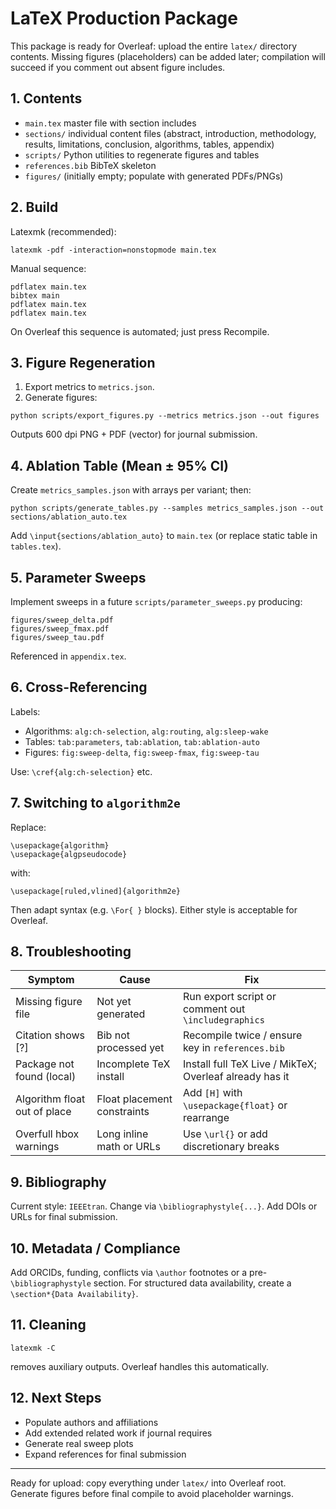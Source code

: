 # LaTeX Production Package

This package is ready for Overleaf: upload the entire `latex/` directory contents. Missing figures (placeholders) can be added later; compilation will succeed if you comment out absent figure includes.

## 1. Contents
- `main.tex` master file with section includes
- `sections/` individual content files (abstract, introduction, methodology, results, limitations, conclusion, algorithms, tables, appendix)
- `scripts/` Python utilities to regenerate figures and tables
- `references.bib` BibTeX skeleton
- `figures/` (initially empty; populate with generated PDFs/PNGs)

## 2. Build
Latexmk (recommended):
```
latexmk -pdf -interaction=nonstopmode main.tex
```
Manual sequence:
```
pdflatex main.tex
bibtex main
pdflatex main.tex
pdflatex main.tex
```
On Overleaf this sequence is automated; just press Recompile.

## 3. Figure Regeneration
1. Export metrics to `metrics.json`.
2. Generate figures:
```
python scripts/export_figures.py --metrics metrics.json --out figures
```
Outputs 600 dpi PNG + PDF (vector) for journal submission.

## 4. Ablation Table (Mean ± 95% CI)
Create `metrics_samples.json` with arrays per variant; then:
```
python scripts/generate_tables.py --samples metrics_samples.json --out sections/ablation_auto.tex
```
Add `\input{sections/ablation_auto}` to `main.tex` (or replace static table in `tables.tex`).

## 5. Parameter Sweeps
Implement sweeps in a future `scripts/parameter_sweeps.py` producing:
```
figures/sweep_delta.pdf
figures/sweep_fmax.pdf
figures/sweep_tau.pdf
```
Referenced in `appendix.tex`.

## 6. Cross-Referencing
Labels:
- Algorithms: `alg:ch-selection`, `alg:routing`, `alg:sleep-wake`
- Tables: `tab:parameters`, `tab:ablation`, `tab:ablation-auto`
- Figures: `fig:sweep-delta`, `fig:sweep-fmax`, `fig:sweep-tau`

Use: `\cref{alg:ch-selection}` etc.

## 7. Switching to `algorithm2e`
Replace:
```
\usepackage{algorithm}
\usepackage{algpseudocode}
```
with:
```
\usepackage[ruled,vlined]{algorithm2e}
```
Then adapt syntax (e.g. `\For{ }` blocks). Either style is acceptable for Overleaf.

## 8. Troubleshooting
| Symptom | Cause | Fix |
|---------|-------|-----|
| Missing figure file | Not yet generated | Run export script or comment out `\includegraphics` |
| Citation shows [?] | Bib not processed yet | Recompile twice / ensure key in `references.bib` |
| Package not found (local) | Incomplete TeX install | Install full TeX Live / MikTeX; Overleaf already has it |
| Algorithm float out of place | Float placement constraints | Add `[H]` with `\usepackage{float}` or rearrange |
| Overfull hbox warnings | Long inline math or URLs | Use `\url{}` or add discretionary breaks |

## 9. Bibliography
Current style: `IEEEtran`. Change via `\bibliographystyle{...}`. Add DOIs or URLs for final submission.

## 10. Metadata / Compliance
Add ORCIDs, funding, conflicts via `\author` footnotes or a pre-`\bibliographystyle` section. For structured data availability, create a `\section*{Data Availability}`.

## 11. Cleaning
```
latexmk -C
```
removes auxiliary outputs. Overleaf handles this automatically.

## 12. Next Steps
- Populate authors and affiliations
- Add extended related work if journal requires
- Generate real sweep plots
- Expand references for final submission

---
Ready for upload: copy everything under `latex/` into Overleaf root. Generate figures before final compile to avoid placeholder warnings.
